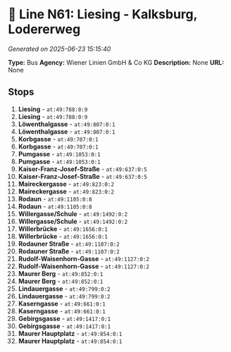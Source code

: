# 🚌 Line N61: Liesing - Kalksburg, Lodererweg

*Generated on 2025-06-23 15:15:40*

**Type:** Bus
**Agency:** Wiener Linien GmbH & Co KG
**Description:** None
**URL:** None

## Stops

1. **Liesing** - `at:49:788:0:9`
2. **Liesing** - `at:49:788:0:9`
3. **Löwenthalgasse** - `at:49:807:0:1`
4. **Löwenthalgasse** - `at:49:807:0:1`
5. **Korbgasse** - `at:49:707:0:1`
6. **Korbgasse** - `at:49:707:0:1`
7. **Pumgasse** - `at:49:1053:0:1`
8. **Pumgasse** - `at:49:1053:0:1`
9. **Kaiser-Franz-Josef-Straße** - `at:49:637:0:5`
10. **Kaiser-Franz-Josef-Straße** - `at:49:637:0:5`
11. **Maireckergasse** - `at:49:823:0:2`
12. **Maireckergasse** - `at:49:823:0:2`
13. **Rodaun** - `at:49:1105:0:8`
14. **Rodaun** - `at:49:1105:0:8`
15. **Willergasse/Schule** - `at:49:1492:0:2`
16. **Willergasse/Schule** - `at:49:1492:0:2`
17. **Willerbrücke** - `at:49:1656:0:1`
18. **Willerbrücke** - `at:49:1656:0:1`
19. **Rodauner Straße** - `at:49:1107:0:2`
20. **Rodauner Straße** - `at:49:1107:0:2`
21. **Rudolf-Waisenhorn-Gasse** - `at:49:1127:0:2`
22. **Rudolf-Waisenhorn-Gasse** - `at:49:1127:0:2`
23. **Maurer Berg** - `at:49:852:0:1`
24. **Maurer Berg** - `at:49:852:0:1`
25. **Lindauergasse** - `at:49:799:0:2`
26. **Lindauergasse** - `at:49:799:0:2`
27. **Kaserngasse** - `at:49:661:0:1`
28. **Kaserngasse** - `at:49:661:0:1`
29. **Gebirgsgasse** - `at:49:1417:0:1`
30. **Gebirgsgasse** - `at:49:1417:0:1`
31. **Maurer Hauptplatz** - `at:49:854:0:1`
32. **Maurer Hauptplatz** - `at:49:854:0:1`